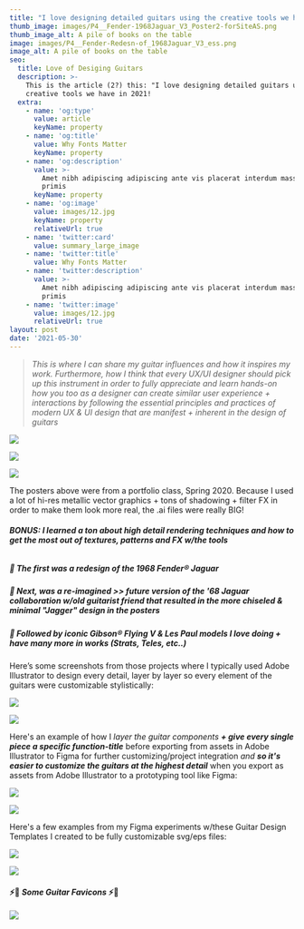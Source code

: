 ```yaml
---
title: "I love designing detailed guitars using the creative tools we have \U0001F3B8"
thumb_image: images/P4__Fender-1968Jaguar_V3_Poster2-forSiteAS.png
thumb_image_alt: A pile of books on the table
image: images/P4__Fender-Redesn-of_1968Jaguar_V3_ess.png
image_alt: A pile of books on the table
seo:
  title: Love of Desiging Guitars
  description: >-
    This is the article (2?) this: "I love designing detailed guitars using the
    creative tools we have in 2021!
  extra:
    - name: 'og:type'
      value: article
      keyName: property
    - name: 'og:title'
      value: Why Fonts Matter
      keyName: property
    - name: 'og:description'
      value: >-
        Amet nibh adipiscing adipiscing ante vis placerat interdum massa massa
        primis
      keyName: property
    - name: 'og:image'
      value: images/12.jpg
      keyName: property
      relativeUrl: true
    - name: 'twitter:card'
      value: summary_large_image
    - name: 'twitter:title'
      value: Why Fonts Matter
    - name: 'twitter:description'
      value: >-
        Amet nibh adipiscing adipiscing ante vis placerat interdum massa massa
        primis
    - name: 'twitter:image'
      value: images/12.jpg
      relativeUrl: true
layout: post
date: '2021-05-30'
---
```

> *This is where I can share my guitar influences and how it inspires my work. Furthermore, how I think that every UX/UI designer should pick up this instrument in order to fully appreciate and learn hands-on how you too as a designer can create similar user experience + interactions by following the essential principles and practices of modern UX & UI design that are manifest + inherent in the design of guitars*

![](https://www.dropbox.com/s/ktgnd1anyjt70jl/P4\__Fender-1968Jaguar_V3\_Poster2-Revised-08%20copy.png?raw=1)



![](https://www.dropbox.com/s/hoh0uznce6fu566/P4\__Fender-1968Jaguar-Redesn-V3\_Poster1-Revised-04%20copy.png?raw=1)

![](https://www.dropbox.com/s/7j8xbsmuobflybx/FENDER%20Guitars%20COPYRIGHT%20DISCLAIMER.png?raw=1)

The posters above were from a portfolio class, Spring 2020. Because I used a lot of hi-res metallic vector graphics + tons of shadowing + filter FX in order to make them look more real, the .ai files were really BIG!

###### ***BONUS: I learned a ton about high detail rendering techniques and how to get the most out of textures, patterns and FX w/the tools***

##### 🎸 ***The first was a redesign of the 1968 Fender***® ***Jaguar***

##### **🎸 *Next, was a re-imagined >> future version of the '68 Jaguar collaboration w/old guitarist friend that resulted in the more chiseled & minimal "Jagger" design in the posters***

##### 🎸 ***Followed by iconic Gibson***® ***Flying V & Les Paul models I love doing + have many more in works (Strats, Teles, etc..)***

Here’s some screenshots from those projects where I typically used Adobe Illustrator to design every detail, layer by layer so every element of the guitars were customizable stylistically:

![](https://www.dropbox.com/s/fba2e4y77aylvjg/Fender-Jaguar_Redesign_ScrnSht3.png?raw=1)

![](https://www.dropbox.com/s/mh2d27wrthfsr2b/Fender-Jaguar_Redesign_ScrnSht2A.png?raw=1)

Here's an example of how I *layer the guitar components* ***+ give every single piece a specific function-title*** before exporting from assets in Adobe Illustrator to Figma for further customizing/project integration *and* ***so it's easier to customize the guitars at the highest detail***  when you export as assets from Adobe Illustrator to a prototyping tool like Figma:

![](https://www.dropbox.com/s/buemjnbe86qe8he/charming-chestnut.png?raw=1)

![](https://www.dropbox.com/s/k62hvv2b1t6ns51/Screen%20Shot%202021-06-03%20at%202.06.22%20PM.png?raw=1)

Here's a few examples from my Figma experiments w/these Guitar Design Templates I created to be fully customizable svg/eps files:

![](https://www.dropbox.com/s/9147ceoda561n73/Frame%20for%20%283%29%20Gibson%20LP%20Themes.png?raw=1)

![](https://www.dropbox.com/s/1tszmr47ejqus90/ESS_Custom-FlyingV_and_MegaStackAmps\_2020\_Figma.png?raw=1)

#### **⚡🎸** ***Some Guitar Favicons*** ⚡🎸

![](https://www.dropbox.com/s/i7ubp28qfgcnhph/ESS_FAVICONS_FigmaGuitarProject\_2020.png?raw=1)
